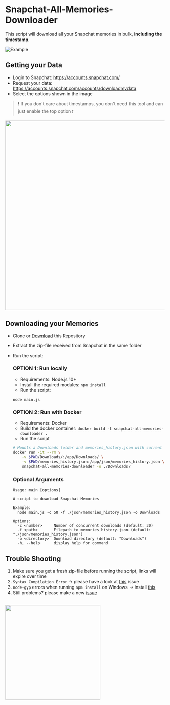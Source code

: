 # Snapchat-All-Memories-Downloader
This script will download all your Snapchat memories in bulk, **including the timestamp**.

![Example](https://i.imgur.com/QVvh3I4.gif)


## Getting your Data
- Login to Snapchat: https://accounts.snapchat.com/
- Request your data: https://accounts.snapchat.com/accounts/downloadmydata
- Select the options shown in the image

> ❗ If you don't care about timestamps, you don't need this tool and can just enable the top option ❗
<img src="https://github.com/ToTheMax/Snapchat-All-Memories-Downloader/assets/21971014/242117ef-aad0-45ec-85a7-dada98c46762" width="600">


## Downloading your Memories
- Clone or [Download](https://github.com/ToTheMax/Snapchat-All-Memories-Downloader/archive/refs/heads/master.zip) this Repository
- Extract the zip-file received from Snapchat in the same folder
- Run the script:

    ### OPTION 1: Run locally
    - Requirements: Node.js 10+
    - Install the required modules: `npm install`
    - Run the script: 
    ```
    node main.js
    ```

    ### OPTION 2: Run with Docker
    - Requirements: Docker
    - Build the docker container: `docker build -t snapchat-all-memories-downloader .`
    - Run the script
    ```bash
    # Mounts a Downloads folder and memories_history.json with current directory
    docker run -it --rm \
        -v $PWD/Downloads/:/app/Downloads/ \
        -v $PWD/memories_history.json:/app/json/memories_history.json \
        snapchat-all-memories-downloader -o ./Downloads/
    ```


    ### Optional Arguments
    ```
    Usage: main [options]

    A script to download Snapchat Memories

    Example:
      node main.js -c 50 -f ./json/memories_history.json -o Downloads

    Options:
      -c <number>     Number of concurrent downloads (default: 30)
      -f <path>       Filepath to memories_history.json (default: "./json/memories_history.json")
      -o <directory>  Download directory (default: "Downloads")
      -h, --help      display help for command
    ```


## Trouble Shooting
1. Make sure you get a fresh zip-file before running the script, links will expire over time
2. `Syntax Compilation Error` -> please have a look at [this](https://github.com/ToTheMax/Snapchat-All-Memories-Downloader/issues/4#issuecomment-664035581) issue
3. `node-gyp` errors when running `npm install` on Windows -> install [this](https://github.com/nodejs/node-gyp#on-windows)
4. Still problems? please make a new [issue](https://github.com/ToTheiMax/Snapchat-All-Memories-Downloader/issues) 


<br>
<a href="https://www.buymeacoffee.com/tothemax" target="_blank">
<img src="https://github.com/appcraftstudio/buymeacoffee/raw/master/Images/snapshot-bmc-button.png" width="300">
</a>

